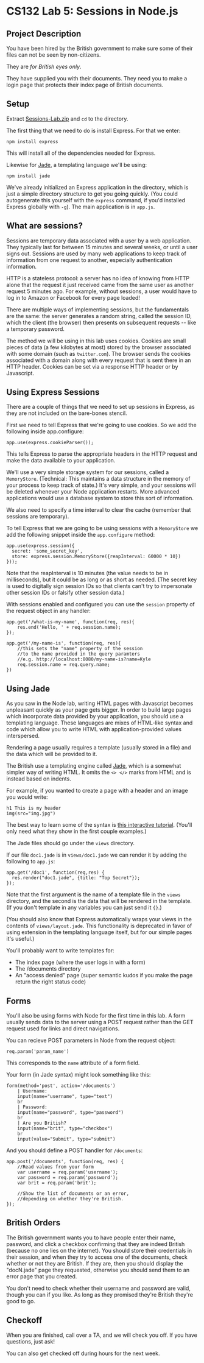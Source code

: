 CS132 Lab 5: Sessions in Node.js
================================

Project Description
-------------------
You have been hired by the British government to make sure some of 
their files can not be seen by non-citizens.

They are *for British eyes only*.

They have supplied you with their documents. They need you to
make a login page that protects their index page of
British documents.

Setup
------
Extract [Sessions-Lab.zip](http://cs.brown.edu/courses/cs132/labs/Sessions-Lab.zip) and `cd` to the directory.

The first thing that we need to do is install Express. For that we enter: 

```
npm install express
```

This will install all of the dependencies needed for Express.

Likewise for <a href="http://jade-lang.com/">Jade</a>, a templating language we'll be using:

```
npm install jade
```

We've already initialized an Express application in the directory,
which is just a simple directory structure to get you going
quickly. (You could autogenerate this yourself with the `express` command,
if you'd installed Express globally with `-g`).
The main application is in `app.js`.

What are sessions?
-----------------
Sessions are temporary data associated with a user by a web application.
They typically last for between 15 minutes and several weeks, or until a user signs out.
Sessions are used by many web applications to keep track of
information from one request to another, especially authentication information.

HTTP is a stateless protocol: a server has no idea of knowing from
HTTP alone that the request it just received came from the same user as another request
5 minutes ago. For example, without sessions, a user would have to log in
to Amazon or Facebook for every page loaded!

There are multiple ways of implementing sessions, but the fundamentals are
the same: the server generates a random string, called the session ID, which
the client (the browser) then presents on subsequent requests -- like a temporary
password.

The method we will be using in this lab uses cookies.
Cookies are small pieces of data (a few kilobytes at most)
stored by the browser associated with some domain (such as `twitter.com`).
The browser sends the cookies associated with a domain along with
every request that is sent there in an HTTP header. Cookies
can be set via a response HTTP header or by Javascript.


Using Express Sessions
----------------
There are a couple of things that we need to set up sessions in Express,
as they are not included on the bare-bones stencil.

First we need to tell Express that we're going to use cookies.
So we add the following inside app.configure:

```
app.use(express.cookieParser());
```

This tells Express to parse the appropriate headers in the HTTP
request and make the data available to your application.

We'll use a very simple storage system for our sessions, called
a `MemoryStore`. (Technical: This maintains a data structure in the memory
of your process to keep track of state.) It's very simple, and
your sessions will be deleted whenever your Node application restarts.
More advanced applications would use
a database system to store this sort of information.

We also need to specify a time interval to clear the cache (remember that sessions are
temporary). 

To tell Express that we are going to be using sessions with a `MemoryStore`
we add the following snippet inside the `app.configure` method:

```
app.use(express.session({
  secret: 'some_secret_key',
  store: express.session.MemoryStore({reapInterval: 60000 * 10})
}));
```

Note that the reapInterval is 10 minutes (the value needs to be in milliseconds),
but it could be as long or as short as needed. (The secret key is used
to digitally sign session IDs so that clients can't try to impersonate other
session IDs or falsify other session data.)

With sessions enabled and configured you can use the `session`
property of the request object in any handler:

```
app.get('/what-is-my-name', function(req, res){
    res.end('Hello, ' + req.session.name);
});

app.get('/my-name-is', function(req, res){
	//this sets the "name" property of the session
	//to the name provided in the query paramters
	//e.g. http://localhost:8080/my-name-is?name=Kyle
	req.session.name = req.query.name;
})
```

Using Jade
-----

As you saw in the Node lab, writing HTML pages with Javascript becomes
unpleasant quickly as your page gets bigger. In order to build large
pages which incorporate data provided by your application, you should
use a templating language. These languages are mixes of HTML-like syntax
and code which allow you to write HTML with application-provided values
interspersed.

Rendering a page usually requires a template (usually stored in a file) and the data
which will be provided to it.

The British use a templating engine called <a href="http://jade-lang.com/">Jade</a>,
which is a somewhat simpler way of writing HTML. It omits the `<> </>` marks from
HTML and is instead based on indents.

For example, if you wanted to create a page with a header and an image you would write:

```
h1 This is my header
img(src="img.jpg")
```

The best way to learn some of the syntax is [this interactive
tutorial](http://naltatis.github.com/jade-syntax-docs/). (You'll
only need what they show in the first couple examples.)

The Jade files should go under the `views` directory.

If our file `doc1.jade` is in `views/doc1.jade` we can render it by adding the following to `app.js`:

```
app.get('/doc1', function(req,res) {
  res.render("doc1.jade", {title: "Top Secret"});
});
```

Note that the first argument is the name of a template file in the `views`
directory, and the second is the data that will be rendered in the template.
(If you don't template in any variables you can just send it `{}`.)

(You should also know that Express automatically wraps your views in
the contents of `views/layout.jade`. This functionality is deprecated in
favor of using extension in the templating language itself, but
for our simple pages it's useful.)

You'll probably want to write templates for:

* The index page (where the user logs in with a form)
* The /documents directory
* An "access denied" page (super semantic kudos if you make the page return the right status code)

Forms
-----

You'll also be using forms with Node for the first time
in this lab. A form usually sends data to the server
using a POST request rather than the GET request
used for links and direct navigations.

You can recieve POST parameters in Node from the request object:

```
req.param('param_name')
```

This corresponds to the `name` attribute of a form field.

Your form (in Jade syntax) might look something like this:

```
form(method='post', action='/documents')
    | Username:
    input(name="username", type="text")
    br
    | Password: 
    input(name="password", type="password")
    br
    | Are you British?
    input(name="brit", type="checkbox")
    br
    input(value="Submit", type="submit")
```

And you should define a POST handler for `/documents`:

```
app.post('/documents', function(req, res) {
    //Read values from your form
    var username = req.param('username');
    var password = req.param('password');
    var brit = req.param('brit');

    //Show the list of documents or an error,
    //depending on whether they're British.
});
```

British Orders
---------------
The British government wants you to have people enter their name, password,
and click a checkbox confirming that they are indeed British (because no one lies on the internet).
You should store their credentials in their session, and when they try to access one 
of the documents, check whether or not they are British. If they are,
then you should display the "docN.jade" page they requested, otherwise you should
send them to an error page that you created.

You don't need to check whether their username and password are valid, though you
can if you like. As long as they promised they're British they're good to go.

Checkoff
-------------
When you are finished, call over a TA, and we will check you off. If you have questions, just ask! 

You can also get checked off during hours for the next week.
